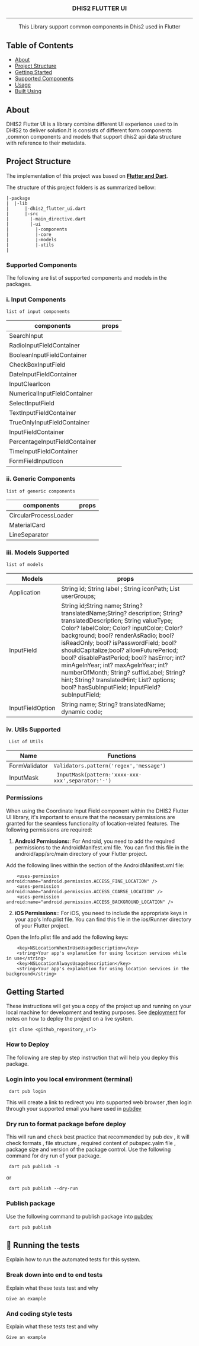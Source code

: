 <h3 align="center">DHIS2 FLUTTER  UI </h3>

---

<p align="center"> This Library support  common components in Dhis2 used in Flutter 
    <br> 
</p>

## Table of Contents

- [About](#about)
- [Project Structure](#structure)
- [Getting Started](#getting_started)
- [Supported Components](#deployment)
- [Usage](#usage)
- [Built Using](#built_using)

## About <a name = "about"></a>

DHIS2 Flutter UI is a library combine different UI experience used to in DHIS2 to deliver solution.It is consists of different form components ,common components and models that support dhis2 api data structure with reference to their metadata.

## <a name='structure'></a>Project Structure

The implementation of this project was based on [**Flutter and Dart**](https://flutter.dev/).

The structure of this project folders is as summarized bellow:

```
|-package
|  |-lib
|      |-dhis2_flutter_ui.dart
|      |-src
|        |-main_directive.dart
|        |-ui
|          |-components
|          |-core
|          |-models
|          |-utils
|
```

### Supported Components

The following are list of supported components and models in the packages.

### i. Input Components

```
list of input components

```

| components                    | props |
| ----------------------------- | ----- |
| SearchInput                   |       |
| RadioInputFieldContainer      |       |
| BooleanInputFieldContainer    |       |
| CheckBoxInputField            |       |
| DateInputFieldContainer       |       |
| InputClearIcon                |       |
| NumericalInputFieldContainer  |       |
| SelectInputField              |       |
| TextInputFieldContainer       |       |
| TrueOnlyInputFieldContainer   |       |
| InputFieldContainer           |       |
| PercentageInputFieldContainer |       |
| TimeInputFieldContainer       |       |
| FormFieldInputIcon            |       |

### ii. Generic Components

```
list of generic components

```

| components            | props |
| --------------------- | ----- |
| CircularProcessLoader |       |
| MaterialCard          |       |
| LineSeparator         |       |

### iii. Models Supported

```
list of models

```

| Models           | props                                                                                                                                                                                                                                                                                                                                                                                                                                                                                                                                        |
| ---------------- | -------------------------------------------------------------------------------------------------------------------------------------------------------------------------------------------------------------------------------------------------------------------------------------------------------------------------------------------------------------------------------------------------------------------------------------------------------------------------------------------------------------------------------------------- |
| Application      | String id; String label ; String iconPath; List<String> userGroups;                                                                                                                                                                                                                                                                                                                                                                                                                                                                          |
| InputField       | String id;String name; String? translatedName;String? description; String? translatedDescription; String valueType; Color? labelColor; Color? inputColor; Color? background; bool? renderAsRadio; bool? isReadOnly; bool? isPasswordField; bool? shouldCapitalize;bool? allowFuturePeriod; bool? disablePastPeriod; bool? hasError; int? minAgeInYear; int? maxAgeInYear; int? numberOfMonth; String? suffixLabel; String? hint; String? translatedHint; List<InputFieldOption>? options; bool? hasSubInputField; InputField? subInputField; |
| InputFieldOption | String name; String? translatedName; dynamic code;                                                                                                                                                                                                                                                                                                                                                                                                                                                                                           |

### iv. Utils Supported

```
 List of Utils
```

| Name          | Functions                                          |
| ------------- | -------------------------------------------------- |
| FormValidator | `Validators.pattern('regex','message')`            |
| InputMask     | ` InputMask(pattern:'xxxx-xxx-xxx',separator:'-')` |


### Permissions

When using the Coordinate Input Field component within the DHIS2 Flutter UI library, it's important to ensure that the necessary permissions are granted for the seamless functionality of location-related features. The following permissions are required:

1. **Android Permissions:**: For Android, you need to add the required permissions to the AndroidManifest.xml file. You can find this file in the android/app/src/main directory of your Flutter project.

Add the following lines within the <manifest> section of the AndroidManifest.xml file:
```
    <uses-permission android:name="android.permission.ACCESS_FINE_LOCATION" />
    <uses-permission android:name="android.permission.ACCESS_COARSE_LOCATION" />
    <uses-permission android:name="android.permission.ACCESS_BACKGROUND_LOCATION" />
```

2. **iOS Permissions:**: For iOS, you need to include the appropriate keys in your app's Info.plist file. You can find this file in the ios/Runner directory of your Flutter project.

Open the Info.plist file and add the following keys:
```
    <key>NSLocationWhenInUseUsageDescription</key>
    <string>Your app's explanation for using location services while in use</string>
    <key>NSLocationAlwaysUsageDescription</key>
    <string>Your app's explanation for using location services in the background</string>
```



## Getting Started <a name = "getting_started"></a>

These instructions will get you a copy of the project up and running on your local machine for development and testing purposes. See [deployment](#deployment) for notes on how to deploy the project on a live system.

```
 git clone <github_repository_url>
```

### How to Deploy

The following are step by step instruction that will help you deploy this package.

### Login into you local environment (terminal)

```
 dart pub login

```

This will create a link to redirect you into supported web browser ,then login through your supported email you have used in <a href="https://pub.dev/"> pubdev</a>

### Dry run to format package before deploy

This will run and check best practice that recommended by pub dev , it will check formats , file structure , required content of pubspec.yalm file , package size and version of the package control.
Use the following command for dry run of your package.

```
 dart pub publish -n

```

or

```
 dart pub publish --dry-run

```

### Publish package

Use the following command to publish package into <a href="https://pub.dev/"> pubdev<a/>

```
 dart pub publish

```

## 🔧 Running the tests <a name = "tests"></a>

Explain how to run the automated tests for this system.

### Break down into end to end tests

Explain what these tests test and why

```
Give an example
```

### And coding style tests

Explain what these tests test and why

```
Give an example
```
